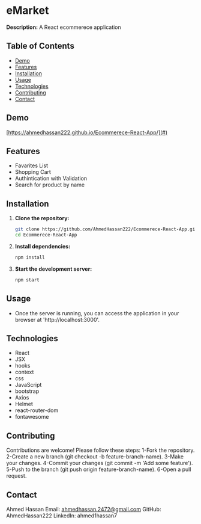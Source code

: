 # eMarket

**Description:**
A React ecommerece application 

## Table of Contents

- [Demo](#demo)
- [Features](#features)
- [Installation](#installation)
- [Usage](#usage)
- [Technologies](#technologies)
- [Contributing](#contributing)
- [Contact](#contact)

## Demo

[https://ahmedhassan222.github.io/Ecommerece-React-App/](#) 

## Features

- Favarites List
- Shopping Cart
- Authintication with Validation
- Search for product by name

## Installation

1. **Clone the repository:**

   ```bash
   git clone https://github.com/AhmedHassan222/Ecommerece-React-App.git
   cd Ecommerece-React-App
2. **Install dependencies:**
   ```bash
   npm install
3. **Start the development server:**
   ```bash
   npm start

## Usage

- Once the server is running, you can access the application in your browser at 'http://localhost:3000'.

## Technologies

- React
- JSX
- hooks
- context
- css
- JavaScript
- bootstrap
- Axios
- Helmet
- react-router-dom
- fontawesome
  
## Contributing

Contributions are welcome! Please follow these steps:
1-Fork the repository.
2-Create a new branch (git checkout -b feature-branch-name).
3-Make your changes.
4-Commit your changes (git commit -m 'Add some feature').
5-Push to the branch (git push origin feature-branch-name).
6-Open a pull request.

## Contact

Ahmed Hassan
Email: ahmedhassan.2472@gmail.com
GitHub: AhmedHassan222
LinkedIn: ahmed1hassan7
   
